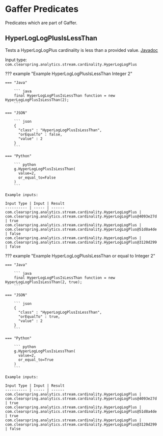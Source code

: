 # Gaffer Predicates

Predicates which are part of Gaffer.

## HyperLogLogPlusIsLessThan

Tests a HyperLogLogPlus cardinality is less than a provided value. [Javadoc](https://gchq.github.io/Gaffer/uk/gov/gchq/gaffer/sketches/clearspring/cardinality/predicate/HyperLogLogPlusIsLessThan.html)

Input type: `com.clearspring.analytics.stream.cardinality.HyperLogLogPlus`

??? example "Example HyperLogLogPlusIsLessThan Integer 2"

    === "Java"

        ``` java
        final HyperLogLogPlusIsLessThan function = new HyperLogLogPlusIsLessThan(2);
        ```

    === "JSON"

        ``` json
        {
          "class" : "HyperLogLogPlusIsLessThan",
          "orEqualTo" : false,
          "value" : 2
        }
        ```

    === "Python"

        ``` python
        g.HyperLogLogPlusIsLessThan( 
          value=2, 
          or_equal_to=False 
        )
        ```
    
    Example inputs:

    Input Type | Input | Result
    ---------- | ----- | ------
    com.clearspring.analytics.stream.cardinality.HyperLogLogPlus | com.clearspring.analytics.stream.cardinality.HyperLogLogPlus@4093e27d | true
    com.clearspring.analytics.stream.cardinality.HyperLogLogPlus | com.clearspring.analytics.stream.cardinality.HyperLogLogPlus@51d8a4de | false
    com.clearspring.analytics.stream.cardinality.HyperLogLogPlus | com.clearspring.analytics.stream.cardinality.HyperLogLogPlus@3120d299 | false

??? example "Example HyperLogLogPlusIsLessThan or equal to Integer 2"

    === "Java"

        ``` java
        final HyperLogLogPlusIsLessThan function = new HyperLogLogPlusIsLessThan(2, true);
        ```

    === "JSON"

        ``` json
        {
          "class" : "HyperLogLogPlusIsLessThan",
          "orEqualTo" : true,
          "value" : 2
        }
        ```

    === "Python"

        ``` python
        g.HyperLogLogPlusIsLessThan( 
          value=2, 
          or_equal_to=True
        )
        ```
    
    Example inputs:
    
    Input Type | Input | Result
    ---------- | ----- | ------
    com.clearspring.analytics.stream.cardinality.HyperLogLogPlus | com.clearspring.analytics.stream.cardinality.HyperLogLogPlus@4093e27d | true
    com.clearspring.analytics.stream.cardinality.HyperLogLogPlus | com.clearspring.analytics.stream.cardinality.HyperLogLogPlus@51d8a4de | true
    com.clearspring.analytics.stream.cardinality.HyperLogLogPlus | com.clearspring.analytics.stream.cardinality.HyperLogLogPlus@3120d299 | false
